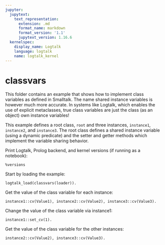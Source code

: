 ```yaml
---
jupyter:
  jupytext:
    text_representation:
      extension: .md
      format_name: markdown
      format_version: '1.1'
      jupytext_version: 1.16.6
  kernelspec:
    display_name: Logtalk
    language: logtalk
    name: logtalk_kernel
---
```


<!--
________________________________________________________________________

This file is part of Logtalk <https://logtalk.org/>  
SPDX-FileCopyrightText: 1998-2025 Paulo Moura <pmoura@logtalk.org>  
SPDX-License-Identifier: Apache-2.0

Licensed under the Apache License, Version 2.0 (the "License");
you may not use this file except in compliance with the License.
You may obtain a copy of the License at

    http://www.apache.org/licenses/LICENSE-2.0

Unless required by applicable law or agreed to in writing, software
distributed under the License is distributed on an "AS IS" BASIS,
WITHOUT WARRANTIES OR CONDITIONS OF ANY KIND, either express or implied.
See the License for the specific language governing permissions and
limitations under the License.
________________________________________________________________________
-->

# classvars

This folder contains an example that shows how to implement class variables
as defined in Smalltalk. The name shared instance variables is however much
more accurate. In systems like Logtalk, which enables the use of explicit
metaclasses, true class variables are just the class (as an object) own
instance variables!

This example defines a root class, `root` and three instances, `instance1`,
`instance2`, and `instance3`. The root class defines a shared instance variable
(using a dynamic predicate) and the setter and getter methods which implement
the variable sharing behavior.

Print Logtalk, Prolog backend, and kernel versions (if running as a notebook):

```logtalk
%versions
```

Start by loading the example:

```logtalk
logtalk_load(classvars(loader)).
```

Get the value of the class variable for each instance:

```logtalk
instance1::cv(Value1), instance2::cv(Value2), instance3::cv(Value3).
```

<!--
Value1 = Value2, Value2 = Value3, Value3 = 0.
-->

Change the value of the class variable via instance1:

```logtalk
instance1::set_cv(1).
```

<!--
true.
-->

Get the value of the class variable for the other instances:

```logtalk
instance2::cv(Value2), instance3::cv(Value3).
```

<!--
Value2 = 1, Value3 = 1.
-->
